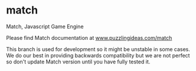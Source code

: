 match
=====

Match, Javascript Game Engine

Please find Match documentation at www.puzzlingideas.com/match

This branch is used for development so it might be unstable in some cases. We do our best in providing backwards
compatibility but we are not perfect so don't update Match version until you have fully tested it.
